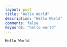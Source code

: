 ```yaml
---
layout: post
title: "Hello World"
description: "Hello World"
comments: false
keywords: "hello world"
---
```


```
Hello World
```
